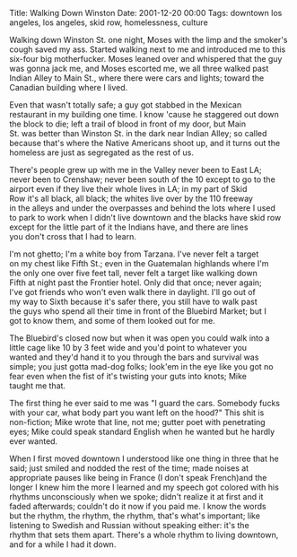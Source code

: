 Title: Walking Down Winston
Date: 2001-12-20 00:00
Tags: downtown los angeles, los angeles, skid row, homelessness, culture

Walking down Winston St. one night, Moses with the limp and the smoker's  
cough saved my ass. Started walking next to me and introduced me to this  
six-four big motherfucker. Moses leaned over and whispered that the guy  
was gonna jack me, and Moses escorted me, we all three walked past  
Indian Alley to Main St., where there were cars and lights; toward the  
Canadian building where I lived.  
  
Even that wasn't totally safe; a guy got stabbed in the Mexican  
restaurant in my building one time. I know 'cause he staggered out down  
the block to die; left a trail of blood in front of my door, but Main  
St. was better than Winston St. in the dark near Indian Alley; so called  
because that's where the Native Americans shoot up, and it turns out the  
homeless are just as segregated as the rest of us.  
  
There's people grew up with me in the Valley never been to East LA;  
never been to Crenshaw; never been south of the 10 except to go to the  
airport even if they live their whole lives in LA; in my part of Skid  
Row it's all black, all black; the whites live over by the 110 freeway  
in the alleys and under the overpasses and behind the lots where I used  
to park to work when I didn't live downtown and the blacks have skid row  
except for the little part of it the Indians have, and there are lines  
you don't cross that I had to learn.  
  
I'm not ghetto; I'm a white boy from Tarzana. I've never felt a target  
on my chest like Fifth St.; even in the Guatemalan highlands where I'm  
the only one over five feet tall, never felt a target like walking down  
Fifth at night past the Frontier hotel. Only did that once; never again;  
I've got friends who won't even walk there in daylight. I'll go out of  
my way to Sixth because it's safer there, you still have to walk past  
the guys who spend all their time in front of the Bluebird Market; but I  
got to know them, and some of them looked out for me.  
  
The Bluebird's closed now but when it was open you could walk into a  
little cage like 10 by 3 feet wide and you'd point to whatever you  
wanted and they'd hand it to you through the bars and survival was  
simple; you just gotta mad-dog folks; look'em in the eye like you got no  
fear even when the fist of it's twisting your guts into knots; Mike  
taught me that.  
  
The first thing he ever said to me was "I guard the cars. Somebody fucks  
with your car, what body part you want left on the hood?" This shit is  
non-fiction; Mike wrote that line, not me; gutter poet with penetrating  
eyes; Mike could speak standard English when he wanted but he hardly  
ever wanted.  
  
When I first moved downtown I understood like one thing in three that he  
said; just smiled and nodded the rest of the time; made noises at  
appropriate pauses like being in France (I don't speak French)and the  
longer I knew him the more I learned and my speech got colored with his  
rhythms unconsciously when we spoke; didn't realize it at first and it  
faded afterwards; couldn't do it now if you paid me. I know the words  
but the rhythm, the rhythm, the rhythm, that's what's important; like  
listening to Swedish and Russian without speaking either: it's the  
rhythm that sets them apart. There's a whole rhythm to living downtown,  
and for a while I had it down.  
